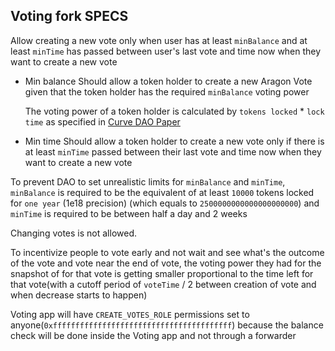 ## Voting fork SPECS

Allow creating a new vote only when user has at least `minBalance` and 
at least `minTime` has passed between user's last vote and time now when they want to create a new vote
    
*   Min balance
    Should allow a token holder to create a new Aragon Vote 
    given that the token holder has the required `minBalance` voting power
    
    The voting power of a token holder is calculated by `tokens locked` * `lock time`
    as specified in [Curve DAO Paper](https://github.com/curvefi/curve-dao-contracts/blob/master/doc/readme.pdf)
* Min time
    Should allow a token holder to create a new vote only if there is at least `minTime` passed between their last vote and time now when they want to create a new vote

To prevent DAO to set unrealistic limits for `minBalance` and `minTime`, `minBalance` is required to be the equivalent of at least `10000` tokens locked for `one year` (1e18 precision) (which equals to `2500000000000000000000`)
and `minTime` is required to be between half a day and 2 weeks

Changing votes is not allowed.

To incentivize people to vote early and not wait and see what's the outcome of the vote and vote near the end of vote,
the voting power they had for the snapshot of for that vote is getting smaller proportional to the time left for that vote(with a cutoff period of `voteTime` / 2 between creation of vote and when decrease starts to happen)

Voting app will have `CREATE_VOTES_ROLE` permissions set to anyone(`0xffffffffffffffffffffffffffffffffffffffff`) because the balance check will be done inside the Voting app and not through a forwarder